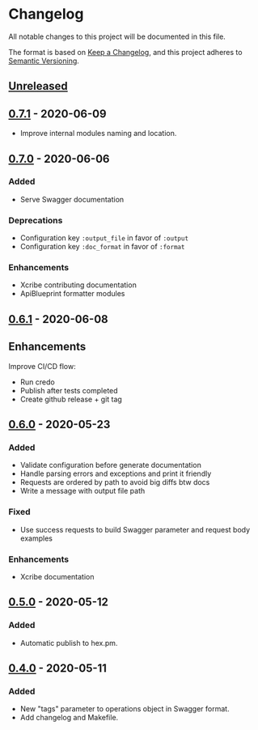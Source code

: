# Changelog

All notable changes to this project will be documented in this file.

The format is based on [Keep a Changelog](https://keepachangelog.com/en/1.0.0/),
and this project adheres to [Semantic Versioning](https://semver.org/spec/v2.0.0.html).

## [Unreleased]

## [0.7.1] - 2020-06-09

- Improve internal modules naming and location.

## [0.7.0] - 2020-06-06

### Added

- Serve Swagger documentation

### Deprecations

- Configuration key `:output_file` in favor of `:output`
- Configuration key `:doc_format` in favor of `:format`

### Enhancements

- Xcribe contributing documentation
- ApiBlueprint formatter modules

## [0.6.1] - 2020-06-08

## Enhancements

Improve CI/CD flow:

- Run credo
- Publish after tests completed
- Create github release + git tag

## [0.6.0] - 2020-05-23

### Added

- Validate configuration before generate documentation
- Handle parsing errors and exceptions and print it friendly
- Requests are ordered by path to avoid big diffs btw docs
- Write a message with output file path

### Fixed

- Use success requests to build Swagger parameter and request body examples

### Enhancements

- Xcribe documentation

## [0.5.0] - 2020-05-12

### Added

- Automatic publish to hex.pm.

## [0.4.0] - 2020-05-11

### Added

- New "tags" parameter to operations object in Swagger format.
- Add changelog and Makefile.

[unreleased]: https://github.com/brainn-co/xcribe/compa...master
[0.7.1]: https://github.com/brainn-co/xcribe/compare/0.7.0...0.7.1
[0.7.0]: https://github.com/brainn-co/xcribe/compare/0.6.1...0.7.0
[0.6.1]: https://github.com/brainn-co/xcribe/compare/0.6.0...0.6.1
[0.6.0]: https://github.com/brainn-co/xcribe/compare/0.5.0...0.6.0
[0.5.0]: https://github.com/brainn-co/xcribe/compare/0.4.0...0.5.0
[0.4.0]: https://github.com/brainn-co/xcribe/compare/0.3.0...0.4.0

